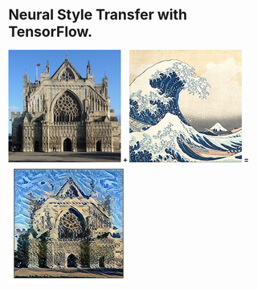 # Neural Style Transfer with TensorFlow.

![content](https://github.com/vedesh95/Neural-Style-Transfer/blob/master/content.jpg) 
**+** 
![style](https://github.com/vedesh95/Neural-Style-Transfer/blob/master/style.jpg)
**=** 
![result](https://github.com/vedesh95/Neural-Style-Transfer/blob/master/result.jpg)


